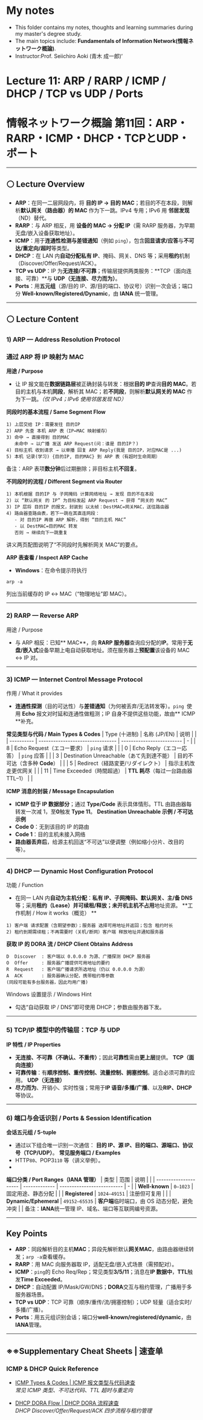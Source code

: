 #  My notes
- This folder contains my notes, thoughts and learning summaries during my master's degree study.
- The main topics include: **Fundamentals of Information Network(情報ネットワーク概論)**.
- Instructor:Prof. Seiichiro Aoki (青木 成一郎)‘

# Lecture 11: ARP / RARP / ICMP / DHCP / TCP vs UDP / Ports  
# 情報ネットワーク概論 第11回：ARP・RARP・ICMP・DHCP・TCPとUDP・ポート

---

## ⚪ Lecture Overview 
- **ARP**：在同一二层网段内，将 **目的 IP → 目的 MAC**；若目的不在本段，则解析**默认网关（路由器）的 MAC** 作为下一跳。IPv4 专用；IPv6 用 **邻居发现**（ND）替代。
- **RARP**：与 ARP 相反，用 **设备的 MAC → 分配 IP**（需 RARP 服务器，为早期无盘/嵌入设备获取地址）。
- **ICMP**：用于**连通性检测与差错通知**（例如 `ping`），包含**回显请求/应答**与**不可达/重定向/超时**等类型。
- **DHCP**：在 LAN 内**自动分配私有 IP**、掩码、网关、DNS 等；采用**租约**机制（Discover/Offer/Request/ACK）。
- **TCP vs UDP**：IP 为**无连接/不可靠**；传输层提供两类服务：**TCP（面向连接、可靠）**与 **UDP（无连接、尽力而为）**。
- **Ports**：用**五元组**（源/目的 IP、源/目的端口、协议号）识别一次会话；端口分 **Well-known/Registered/Dynamic**，由 **IANA** 统一管理。

---

## ⚪ Lecture Content 

### 1) ARP — Address Resolution Protocol  
### 通过 ARP 将 IP 映射为 MAC
**用途 / Purpose**  
- 让 IP 报文能在**数据链路层**被正确封装与转发：根据**目的 IP**查询**目的 MAC**。若目的主机与本机**同段**，解析其 MAC；若**不同段**，则解析**默认网关的 MAC** 作为下一跳。*（仅 IPv4；IPv6 使用邻居发现 ND）* 

**同段时的基本流程 / Same Segment Flow**  
```
1) 上层交给 IP：需要发往 目的IP
2) ARP 先查 本机 ARP 表（IP↔MAC 映射缓存）
3) 命中 → 直接得到 目的MAC
   未命中 → 以广播 发送 ARP Request(问：谁是 目的IP？)
4) 目标主机 收到请求 → 以单播 回复 ARP Reply(我是 目的IP，对应MAC是 ...)
5) 本机 记录(学习) {目的IP, 目的MAC} 到 ARP 表（有超时生命周期）
```
备注：ARP 表项**数分钟**后过期删除；非目标主机**不回复**。

**不同段时的流程 / Different Segment via Router**
```
1) 本机根据 目的IP 与 子网掩码 计算网络地址 → 发现 目的不在本段
2) 以 “默认网关 的 IP” 为目标发起 ARP Request → 获得 “网关的 MAC”
3) IP 层将 目的IP 的报文，封装到 以太帧：DestMAC=网关MAC，送往路由器
4) 路由器查路由表，若下一跳在其直连网段：
   - 对 目的IP 再做 ARP 解析，得到 “目的主机 MAC”
   - 以 DestMAC=目的MAC 转发
   否则 → 继续向下一跳重复
```
讲义两页配图说明了“不同段时先解析网关 MAC”的要点。

**ARP 表查看 / Inspect ARP Cache**
- **Windows**：在命令提示符执行
```
arp -a
```
列出当前缓存的 IP ↔ MAC（“物理地址”即 MAC）。
 
---

### 2) RARP — Reverse ARP
用途 / Purpose
- 与 ARP 相反：已知** MAC**，向 **RARP 服务器**查询应分配的**IP**。常用于**无盘/嵌入式**设备早期上电自动获取地址。须在服务器上**预配置**该设备的 MAC ↔ IP 对。
 
---

### 3) ICMP — Internet Control Message Protocol 
作用 / What it provides
- **连通性探测**（目的可达性）与**差错通知**（为何被丢弃/无法转发等）。`ping `使用 **Echo** 报文对时延和连通性做粗测；IP 自身不提供这些功能，故由** ICMP **补充。

**常见类型与代码 / Main Types & Codes**
| Type (十进制) | 名称 (JP/EN)                       | 说明                        |   |
| ---------- | -------------------------------- | ------------------------- | - |
| 8          | Echo Request（エコー要求）              | `ping` 请求                 |   |
| 0          | Echo Reply（エコー応答）                | `ping` 应答                 |   |
| 3          | Destination Unreachable（あて先到達不能） | 目的不可达（含多种 **Code**）       |   |
| 5          | Redirect（経路変更/リダイレクト）            | 指示主机改走更优网关                |   |
| 11         | Time Exceeded（時間超過）              | **TTL 耗尽**（每过一台路由器 TTL–1） |   |


**ICMP 消息的封装 / Message Encapsulation**
- **ICMP 位于 IP 数据部分**；通过 **Type/Code** 表示具体情形。TTL 由路由器每转发一次减 1，至**0**触发 **Type 11**。
**Destination Unreachable 示例 / 不可达示例**
- **Code 0**：无到该目的 IP 的路由
- **Code 1**：目的主机未接入网络
- **路由器丢弃后**，给源主机回送“不可达”以便调整（例如缩小分片、改目的等）。
 
---

### 4) DHCP — Dynamic Host Configuration Protocol
功能 / Function
- 在同一 LAN 内**自动为主机分配**：**私有 IP、子网掩码、默认网关、主/备 DNS** 等；采用**租约（Lease）**并可续租/释放；未开机主机**不占用**地址资源。
**工作机制 / How it works（概览） **
```
1) 客户端 请求配置（含期望参数）；服务器 选择可用地址并返回；包含 租约时长
2) 租约到期需续租；不再需要时（关机/断网）客户端 释放地址并通知服务器
```
**获取 IP 的 DORA 流 / DHCP Client Obtains Address**
```
D  Discover  : 客户端以 0.0.0.0 为源、广播探测 DHCP 服务器
O  Offer     : 服务器广播提供可用地址的要约
R  Request   : 客户端广播请求所选地址（仍以 0.0.0.0 为源）
A  ACK       : 服务器确认分配，携带租约等参数
(同段可能有多台服务器，因此均用广播)
```
Windows 设置提示 / Windows Hint
- 勾选“自动获取 IP / DNS”即可使用 DHCP；参数由服务器下发。
 
---

### 5) TCP/IP 模型中的传输层：TCP 与 UDP
**IP 特性 / IP Properties**
- **无连接、不可靠（不确认、不重传）**；因此**可靠性**需由**更上层**提供。
**TCP（面向连接）**
- **可靠传输**：有**顺序控制、重传控制、流量控制、拥塞控制**。适合必须可靠的应用。
**UDP（无连接）**
- **尽力而为**、开销小、实时性强；常用于**IP 语音/多播/广播**、以及**RIP、DHCP**等协议。
 
---

### 6) 端口与会话识别 / Ports & Session Identification
**会话五元组 / 5-tuple**
- 通过以下组合唯一识别一次通信：
**目的 IP、源 IP、目的端口、源端口、协议号（TCP/UDP）**。
**常见服务端口 / Examples**
- HTTP`80`、POP3`110` 等（讲义举例）。
- 
**端口分类 / Port Ranges（IANA 管理）**
  | 类型                    | 范围            | 说明                         |   |
| --------------------- | ------------- | -------------------------- | - |
| **Well-known**        | `0–1023`      | 固定用途、静态分配                  |   |
| **Registered**        | `1024–49151`  | 注册但可复用                     |   |
| **Dynamic/Ephemeral** | `49152–65535` | **客户端**临时端口，由 OS 动态分配，避免冲突 |   |
备注：**IANA**统一管理 IP、域名、端口等互联网编号资源。

---
## Key Points
- **ARP**：同段解析目的主机**MAC**；异段先解析默认**网关MAC**，由路由器继续转发；`arp -a`查看缓存。
- **RARP**：用 MAC 向服务器取 IP，适配无盘/嵌入式场景（需预配对）。
- **ICMP**：`ping`的 Echo Req/Rep；常见类型**3/5/11**；消息在**IP 数据中**，**TTL**触发**Time Exceeded**。
- **DHCP**：自动配置 IP/Mask/GW/DNS；**DORA**交互与租约管理，广播用于多服务器场景。
- **TCP vs UDP**：TCP 可靠（顺序/重传/流/拥塞控制）；UDP 轻量（适合实时/多播/广播）。
- **Ports**：用五元组识别会话；端口分**well-known/registered/dynamic**，由**IANA**管理。

---

## ※※Supplementary Cheat Sheets | 速查单

### ICMP & DHCP Quick Reference
- [ICMP Types & Codes | ICMP 报文类型与代码速查](./figs/lecture11_icmp_types_codes.md)  
  *常见 ICMP 类型、不可达代码、TTL 超时与重定向*

- [DHCP DORA Flow | DHCP DORA 流程速查](./figs/lecture11_dhcp_dora_flow.md)  
  *DHCP Discover/Offer/Request/ACK 四步流程与租约管理*


  
